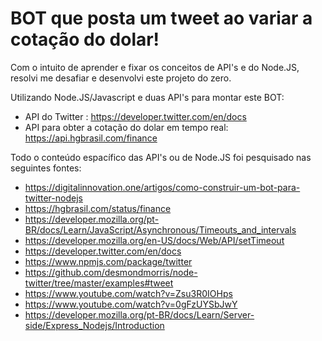 # BOT que posta um tweet ao variar a cotação do dolar!

Com o intuito de aprender e fixar os conceitos de API's e do Node.JS, resolvi me desafiar e desenvolvi este projeto do zero.

Utilizando Node.JS/Javascript e duas API's para montar este BOT:

* API do Twitter : https://developer.twitter.com/en/docs
* API para obter a cotação do dolar em tempo real: https://api.hgbrasil.com/finance

Todo o conteúdo espacífico das API's ou de Node.JS foi pesquisado nas seguintes fontes:

* https://digitalinnovation.one/artigos/como-construir-um-bot-para-twitter-nodejs
* https://hgbrasil.com/status/finance
* https://developer.mozilla.org/pt-BR/docs/Learn/JavaScript/Asynchronous/Timeouts_and_intervals
* https://developer.mozilla.org/en-US/docs/Web/API/setTimeout
* https://developer.twitter.com/en/docs
* https://www.npmjs.com/package/twitter
* https://github.com/desmondmorris/node-twitter/tree/master/examples#tweet
* https://www.youtube.com/watch?v=Zsu3R0IOHps
* https://www.youtube.com/watch?v=0gFzUYSbJwY
* https://developer.mozilla.org/pt-BR/docs/Learn/Server-side/Express_Nodejs/Introduction
